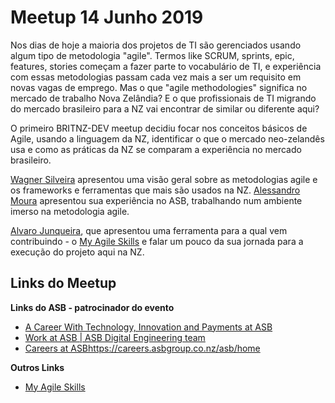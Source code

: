 # Meetup 14 Junho 2019 #

Nos dias de hoje a maioria dos projetos de TI são gerenciados usando algum tipo de metodologia "agile". Termos like SCRUM, sprints, epic, features, stories começam a fazer parte to vocabulário de TI, e experiência com essas metodologias passam cada vez mais a ser um requisito em novas vagas de emprego. Mas o que "agile methodologies" significa no mercado de trabalho Nova Zelândia? E o que profissionais de TI migrando do mercado brasileiro para a NZ vai encontrar de similar ou diferente aqui?

O primeiro BRITNZ-DEV meetup decidiu focar nos conceitos básicos de Agile, usando a linguagem da NZ, identificar o que o mercado neo-zelandês usa e como as práticas da NZ se comparam a experiência no mercado brasileiro.

[Wagner Silveira](https://twitter.com/wsilveiranz) apresentou uma visão geral sobre as metodologias agile e os frameworks e ferramentas que mais são usados na NZ. [Alessandro Moura](https://twitter.com/alessandromoura) apresentou sua experiência no ASB, trabalhando num ambiente imerso na metodologia agile.

[Alvaro Junqueira](https://www.linkedin.com/in/alvaro-junqueira/), que apresentou uma ferramenta para a qual vem contribuindo - o [My Agile Skills](www.myagileskills.com) e falar um pouco da sua jornada para a execução do projeto aqui na NZ.

## Links do Meetup ##

**Links do ASB - patrocinador do evento**
- [A Career With Technology, Innovation and Payments at ASB](https://youtu.be/I_M-QdfRqSw
)
- [Work at ASB | ASB Digital Engineering team](https://www.youtube.com/watch?v=HlFqBs_rVYI)
- [Careers at ASB]()https://careers.asbgroup.co.nz/asb/home


**Outros Links**
- [My Agile Skills](www.myagileskills.com)